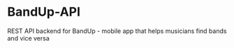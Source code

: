 # BandUp-API
REST API backend for BandUp - mobile app that helps musicians find bands and vice versa
